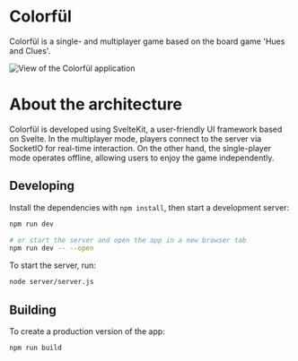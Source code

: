 # Colorfül

Colorfül is a single- and multiplayer game based on the board game 'Hues and Clues'. 

![View of the Colorfül application](static/colorfül_screenshot.png)

# About the architecture

Colorfül is developed using SvelteKit, a user-friendly UI framework based on Svelte. In the multiplayer mode, players connect to the server via SocketIO for real-time interaction. On the other hand, the single-player mode operates offline, allowing users to enjoy the game independently.


## Developing

Install the dependencies with `npm install`, then start a development server:

```bash
npm run dev

# or start the server and open the app in a new browser tab
npm run dev -- --open
```

To start the server, run:

```bash
node server/server.js
```

## Building

To create a production version of the app:

```bash
npm run build
```
